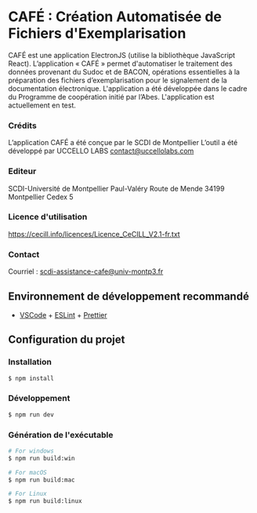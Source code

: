 # CAFÉ : Création Automatisée de Fichiers d'Exemplarisation

CAFÉ est une application ElectronJS (utilise la bibliothèque JavaScript React).
L’application « CAFÉ » permet d'automatiser le traitement des données provenant du Sudoc et de BACON, opérations essentielles à la préparation des fichiers d’exemplarisation pour le signalement de la documentation électronique. L'application a été développée dans le cadre du Programme de coopération initié par l’Abes.
L'application est actuellement en test.

### Crédits
L’application CAFÉ a été conçue par le SCDI de Montpellier
L’outil a été développé par UCCELLO LABS contact@uccellolabs.com  

### Editeur
SCDI-Université de Montpellier Paul-Valéry
Route de Mende
34199 Montpellier Cedex 5

### Licence d'utilisation
https://cecill.info/licences/Licence_CeCILL_V2.1-fr.txt

### Contact
Courriel : scdi-assistance-cafe@univ-montp3.fr


## Environnement de développement recommandé

- [VSCode](https://code.visualstudio.com/) + [ESLint](https://marketplace.visualstudio.com/items?itemName=dbaeumer.vscode-eslint) + [Prettier](https://marketplace.visualstudio.com/items?itemName=esbenp.prettier-vscode)

## Configuration du projet

### Installation

```bash
$ npm install
```

### Développement

```bash
$ npm run dev
```

### Génération de l'exécutable

```bash
# For windows
$ npm run build:win

# For macOS
$ npm run build:mac

# For Linux
$ npm run build:linux
```
